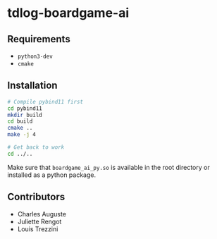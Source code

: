 # tdlog-boardgame-ai

## Requirements
- `python3-dev`
- `cmake`

## Installation

``` bash
# Compile pybind11 first
cd pybind11
mkdir build
cd build
cmake ..
make -j 4

# Get back to work
cd ../..
```

Make sure that `boardgame_ai_py.so` is available in the root directory or installed as a python package.

## Contributors
- Charles Auguste
- Juliette Rengot
- Louis Trezzini
